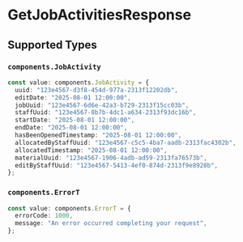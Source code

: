 # GetJobActivitiesResponse


## Supported Types

### `components.JobActivity`

```typescript
const value: components.JobActivity = {
  uuid: "123e4567-d3f8-454d-977a-2313f12202db",
  editDate: "2025-08-01 12:00:00",
  jobUuid: "123e4567-6d6e-42a3-b729-2313f15cc03b",
  staffUuid: "123e4567-8b7b-4dc1-a634-2313f93dc16b",
  startDate: "2025-08-01 12:00:00",
  endDate: "2025-08-01 12:00:00",
  hasBeenOpenedTimestamp: "2025-08-01 12:00:00",
  allocatedByStaffUuid: "123e4567-c5c5-4ba7-aadb-2313fac4302b",
  allocatedTimestamp: "2025-08-01 12:00:00",
  materialUuid: "123e4567-1906-4adb-ad59-2313fa76573b",
  editByStaffUuid: "123e4567-5413-4ef0-874d-2313f9e8928b",
};
```

### `components.ErrorT`

```typescript
const value: components.ErrorT = {
  errorCode: 1000,
  message: "An error occurred completing your request",
};
```

